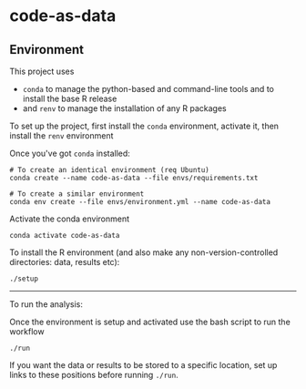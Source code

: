 # code-as-data

## Environment

This project uses
- `conda` to manage the python-based and command-line tools and to install the
base R release
- and `renv` to manage the installation of any R packages

To set up the project, first install the `conda` environment, activate it, then
install the `renv` environment

Once you've got `conda` installed:

```
# To create an identical environment (req Ubuntu)
conda create --name code-as-data --file envs/requirements.txt
```

```
# To create a similar environment
conda env create --file envs/environment.yml --name code-as-data
```

Activate the conda environment

```
conda activate code-as-data
```

To install the R environment (and also make any non-version-controlled
directories: data, results etc):

```
./setup
```

----

To run the analysis:

Once the environment is setup and activated use the bash script to run the
workflow

```
./run
```

If you want the data or results to be stored to a specific location, set up
links to these positions before running `./run`.
